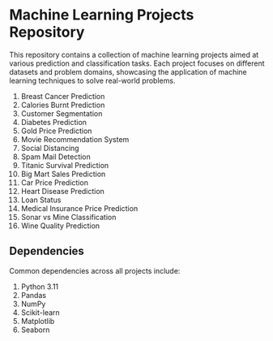 
# Machine Learning Projects Repository

This repository contains a collection of machine learning projects aimed at various prediction and classification tasks. Each project focuses on different datasets and problem domains, showcasing the application of machine learning techniques to solve real-world problems.

1. Breast Cancer Prediction
2. Calories Burnt Prediction
3. Customer Segmentation
4. Diabetes Prediction
5. Gold Price Prediction
6. Movie Recommendation System
7. Social Distancing
8. Spam Mail Detection
9. Titanic Survival Prediction
10. Big Mart Sales Prediction
11. Car Price Prediction
12. Heart Disease Prediction
13. Loan Status 
14. Medical Insurance Price Prediction
15. Sonar vs Mine Classification
16. Wine Quality Prediction



## Dependencies
Common dependencies across all projects include:
1. Python 3.11
2. Pandas
3. NumPy
4. Scikit-learn
5. Matplotlib
6. Seaborn